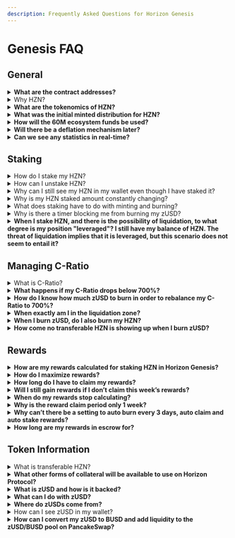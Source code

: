 ```yaml
---
description: Frequently Asked Questions for Horizon Genesis
---
```


# Genesis FAQ

## General

<details>

<summary><strong>What are the contract addresses?</strong></summary>

`HZN: 0xc0eff7749b125444953ef89682201fb8c6a917cd`

`zUSD: 0xf0186490b18cb74619816cfc7feb51cdbe4ae7b9`

</details>

<details>

<summary>Why HZN?</summary>

* Built on the BSC for faster, cheaper, scalable transactions
* More focus on bringing a wider range of synthetic assets that represent the real and crypto worlds
* Building more innovative synthetic assets such as zIndices, zNFTs, leveraged assets and others
* Bringing DeFi to NFTs via Synthetic NFTs
* Cross-chain interoperability: BSC, ETH, Solana, Polygon, Tron, Cosmos, Reef, and more
* Focused on user experience and education
* Community driven

</details>

<details>

<summary><strong>What are the tokenomics of HZN?</strong></summary>

To understand the tokenomics please refer to our [Supply and Inflation Policy article](https://horizonprotocol.medium.com/horizon-supply-and-inflation-policy-f0aaa8cc4a3a).

</details>

<details>

<summary><strong>What was the initial minted distribution for HZN?</strong></summary>

The initial minted supply of HZN tokens is 100,000,000.

Distribution:

* 10% (10,000,000 HZN) will be reserved for the IFO on PancakeSwap.
* 30% (30,000,000 HZN) will be reserved for Liquidity Mining (PHB, HZN, HZN-BNB LP) purposes.
* 60% (60,000,000 HZN) will be reserved for the Ecosystem & Community Fund.

</details>

<details>

<summary><strong>How will the 60M ecosystem funds be used?</strong></summary>

The 60M Ecosystem & Community Fund will be used to support the protocol and community via stabilization of synthetic asset collateralization, market making for synthetic assets, protocol grants and blockchain fees, bounties, partnerships, marketing, and other community incentives. None of these funds are going to the team, advisors, or investors and are not intended to ever be completely circulating in the market. This fund is the treasury of Horizon Protocol itself and is for the benefit and long term sustainability of the protocol. The intention for this fund is to eventually be completely governed by the community via a DAO.

</details>

<details>

<summary><strong>Will there be a deflation mechanism later?</strong></summary>

As our project evolves, we can certainly begin to implement deflationary mechanisms. If you wish to contribute to the discussion around this, please join our Telegram community [here](https://t.me/HorizonProtocol).

</details>

<details>

<summary><strong>Can we see any statistics in real-time?</strong></summary>

To see real-time network data and analytics for Horizon Protocol, check out the [Horizon Dashboard](https://dashboard.horizonprotocol.com).

</details>

## Staking

<details>

<summary>How do I stake my HZN?</summary>

To stake HZN you also need to mint zUSD, which is a stablecoin backed by your staked HZN. This zUSD must be paid back in order to reclaim your HZN and is considered as an interest-free debt. Staking HZN requires managing your Collateralization Ratio (C-Ratio) in order to be eligible for rewards and avoid liquidation.

Learn more about staking [here](staking-on-horizon-genesis/). Get started [here](guides/getting-started.md).

</details>

<details>

<summary>How can I unstake HZN?</summary>

You must burn zUSD in order to unstake HZN. Burning zUSD will reduce your debt which also reduces the amount of HZN required to back that debt.

* Any zUSD burned while under an 700% C-Ratio will only reduce your debt and increase your C-Ratio, but will not unstake any HZN.
* Any zUSD burned while over an 700% C-Ratio will reduce your debt AND unstake HZN at an 700% ratio. Reducing your debt to 0 would unstake all of your HZN. Unstaked HZN would become 'transferable' HZN, which is freely usable HZN.

</details>

<details>

<summary>Why can I still see my HZN in my wallet even though I have staked it?</summary>

When staking HZN in Horizon Genesis, your HZN will never actually leave your wallet. Horizon Genesis will automatically flag your HZN as 'staked' rendering it unusable until you unstake your position. HZN that isn't staked will be considered 'transferable' and freely usable to transfer or sell.

</details>

<details>

<summary>Why is my HZN staked amount constantly changing?</summary>

Horizon Protocol has a dynamic staking mechanism that automatically adjusts the amount of HZN staked based on the current price of HZN in order to always maintain an 700% backing of your current debt. Transferable and escrowed HZN are dynamically used to maintain an 700% C-Ratio as the price of HZN fluctuates.

Let’s take an example:\
(below calculations assumes 1 HZN = $1 and uses a C-Ratio of 800%, which was the original C-Ratio before being lowered to 700%)

1. You mint 100 zUSD with 800 HZN (1 HZN = $1) at 800% C-Ratio, your staked HZN balance would be 800 and your transferable HZN balance would be 0 (assuming you staked all of your HZN).
2. The price of HZN goes up to $1.5, now you would only need 533.33 HZN to back your 100 zUSD. Horizon Genesis would automatically release 266.67 HZN from being staked and it would become transferable HZN. This transferable HZN could then be freely used to mint more zUSD, transferred to another wallet, or sold on an exchange.
3. The price of HZN drops to $0.5, then you will need 1,600 HZN (1600 x $0.5 = $800) to back your 100 zUSD debt position. Horizon Genesis will automatically migrate any transferable or escrowed HZN in your wallet to become staked HZN until the necessary 1600 HZN backing is met. If you don’t have any transferable HZN, then your C-Ratio will fall below the 800% target C-Ratio and you will no longer be able to claim rewards.

</details>

<details>

<summary>What does staking have to do with minting and burning?</summary>

Staking HZN means that you are putting the HZN in there as collateral to Mint/Borrow zUSD. The reason it is called Minting instead of Borrowing is because there is no interest in this process. This is also why zUSD is called “Debt”, because you are technically borrowing this zUSD and you need to return it to be able to take back your HZN. An example of this would be a second mortgage, where you use your house as the collateral and you’re able to borrow some money. To get the house back to be fully under your ownership, then you need to pay back all the money first.

C-Ratio stands for collateralization ratio. This is the amount of collateral needed to borrow/mint a certain amount of zUSD. At 700%, you need $700 worth of HZN to mint $100 of zUSD.

If the price of HZN goes up to double the price, then your HZN is now worth $1400, which means that if you haven’t touched anything else, you are now at a c-ratio of 1400%. At this point, you can Mint again, which would take the extra $700 of HZN and borrow/mint to give you another $100 zUSD for a total of $200 zUSD at 700% c-ratio.

If the price of HZN drops by half back to the previous price so that it is worth $700 again, then you c-ratio has now dropped to 350%. To get back to 700% c-ratio, you need to “Burn”/repay $100 of zUSD so you are back at $100 zUSD of debt.

So the final conclusion is if you hold the zUSD that you mint and don’t do anything with it (trading it away or using it to invest in something else), you will have all the zUSD needed to “burn”/repay your zUSD debt and take out your collateral of HZN.

</details>

<details>

<summary>Why is there a timer blocking me from burning my zUSD?</summary>

There is a 24 hour period between minting and burning zUSD. This is necessary to prevent oracle front-running attacks.

</details>

<details>

<summary><strong>When I stake HZN, and there is the possibility of liquidation, to what degree is my position "leveraged"? I still have my balance of HZN. The threat of liquidation implies that it is leveraged, but this scenario does not seem to entail it?</strong></summary>

Liquidation in Horizon Protocol is not the same as liquidation of a leveraged or margin position. Your position in Horizon Protocol is not leveraged, you are actually over-collateralizing a debt position at an 700% ratio to back the creation of synthetic assets. Liquidation occurs when you lack sufficient backing of those synthetic assets. Please refer to the [liquidation section](staking-on-horizon-genesis/liquidation.md).

</details>

## Managing C-Ratio

<details>

<summary>What is C-Ratio?</summary>

Collateralization Ratio or C-Ratio is the ratio between your collateral and your debt. Horizon Protocol currently has a target C-Ratio of 700% meaning you need $7 worth of HZN staked to mint $1 zUSD to have a $1 debt. The purpose of the C-Ratio is to ensure that the synthetics produced by Horizon Protocol are sufficiently backed during price fluctuations.

</details>

<details>

<summary><strong>What happens if my C-Ratio drops below 700%?</strong></summary>

If your C-Ratio drops below 700% you will not be able to claim rewards. You will continue to gain rewards but will need to restore your C-Ratio to 700% by burning zUSD or adding more HZN in order to claim rewards. If you do not claim your rewards after a week, your rewards will be forfeited and redistributed to the following week's reward pool.

</details>

<details>

<summary><strong>How do I know how much zUSD to burn in order to rebalance my C-Ratio to 700%?</strong></summary>

Horizon Genesis has preset strategies to help you manage your C-Ratio. Simply clicking the “Aggressive - 700%” preset strategy will automatically calculate how much zUSD you need to burn to return to 700%. You may also manually input how much zUSD you want to burn if you want to maintain a different C-Ratio.

</details>

<details>

<summary><strong>When exactly am I in the liquidation zone?</strong></summary>

If your C-Ratio goes under 200% - you will be automatically flagged for liquidation. Horizon Genesis has a 3-day grace period to allow you to restore your C-Ratio and clear your liquidation flag before your account becomes available for liquidation. You will need to restore your C-Ratio back to 700% before you're able to clear your liquidation flag.

**WARNING:**

Please note that clearing your liquidation flag requires a blockchain transaction and is NOT automatic.

Learn more about liquidation [here](staking-on-horizon-genesis/liquidation.md).

</details>

<details>

<summary><strong>When I burn zUSD, do I also burn my HZN?</strong></summary>

No, you never lose HZN when burning zUSD. If your C-Ratio is under 700%, burning zUSD just reduces your debt and increases your C-Ratio. Once your C-Ratio is above 700% you will begin to unstake your HZN when burning zUSD. Reducing your debt to 0 would unstake all of your HZN. Unstaked HZN will become 'transferable' HZN, which is freely usable HZN.

</details>

<details>

<summary><strong>How come no transferable HZN is showing up when I burn zUSD?</strong></summary>

There are 2 reasons this can occur:

1. You are under 700% C-Ratio, therefore no HZN will actually become unstaked until you burn zUSD while over 700% C-Ratio.
2. All escrowed HZN you have used to stake must be first unstaked before un-escrowed HZN begins to unstake and become transferable.

</details>

## Rewards

<details>

<summary><strong>How are my rewards calculated for staking HZN in Horizon Genesis?</strong></summary>

Your rewards are calculated based on the proportion of your personal debt against the global debt pool. Your proportion of global debt is calculated based on a snapshot of the network taken every Friday around 15:00 UTC.

`Your Weekly Rewards = Personal debt/Global debt * Weekly Rewards`

</details>

<details>

<summary><strong>How do I maximize rewards?</strong></summary>

To maximize rewards you want to hold more debt and mint with all of your HZN (aggressive 700% strategy). Any price drop from the point of minting at 700% will result in you not being able to claim rewards. You have 1 week, until the next week’s reward period starts, to make sure your C-Ratio is at least 700% and claim your rewards or they will be forfeited and returned to the following week’s reward pool for others to earn.

**DANGER:**

Maximizing rewards is risky and requires more active management. Do not take on risk that you are not comfortable with.

</details>

<details>

<summary><strong>How long do I have to claim my rewards?</strong></summary>

You have until the next reward period to claim your rewards (7 days from when rewards are claimable). Unclaimed rewards will be redistributed into next week’s reward pool. You can see how long you have left to claim by checking the bottom right of the screen where you will see a timer until the next reward claim period.

</details>

<details>

<summary><strong>Will I still gain rewards if I don’t claim this week’s rewards?</strong></summary>

Yes, you will continue to gain rewards every week based on how much debt you hold. Any rewards you don’t claim each week will be forfeited and returned back to the reward pool for the following week's reward distribution.

</details>

<details>

<summary><strong>When do my rewards stop calculating?</strong></summary>

You will gain rewards as long as you have a debt position at the end of each reward period on Horizon Genesis. If you burn all your zUSD, you will no longer gain rewards.

</details>

<details>

<summary><strong>Why is the reward claim period only 1 week?</strong></summary>

The reward claim period coincides with the Horizon Protocol monetary policy, which distributes new tokens on a weekly basis.

In addition, it is very important to maintain the global C-Ratio, therefore, it is critical that stakers are active stakers, re-adjusting their individual C-Ratios at least once a week. Staking in Horizon Protocol is not a stake-and-forget type of system.

Please remember that rewards for the previous week must be claimed before the start of the next reward period or they will be forfeited and redistributed into the next week’s reward pool.

</details>

<details>

<summary><strong>Why can’t there be a setting to auto burn every 3 days, auto claim and auto stake rewards?</strong></summary>

Burning, claiming, and staking require transactions on the blockchain that need to be paid for by the user.

</details>

<details>

<summary><strong>How long are my rewards in escrow for?</strong></summary>

The vesting period for all claimed rewards is 1 year.

</details>

## Token Information

<details>

<summary>What is transferable HZN?</summary>

Transferable HZN is HZN that is available to be used in your wallet. You can transfer it or sell it, or keep it in your wallet to increase your C-Ratio. Having a good transferable HZN balance will help you maintain your debt position if the HZN price drops and you need more HZN to be staked. Horizon Genesis will automatically migrate your transferable HZN to become staked HZN in this event.

</details>

<details>

<summary><strong>What other forms of collateral will be available to use on Horizon Protocol?</strong></summary>

We’ll be looking into other forms of collateral such as BNB and other assets, but currently you can only use HZN as collateral.

</details>

<details>

<summary><strong>What is zUSD and how is it backed?</strong></summary>

zUSD is a stablecoin that is pegged to the US Dollar and is minted in Horizon Genesis when staking HZN as collateral. More collateral options will be available in the future.

</details>

<details>

<summary><strong>What can I do with zUSD?</strong></summary>

The main purpose of zUSD to is to use it to trade for other zAssets on Horizon Exchange. These zAssets are an array of synthetic assets representing the crypto and real economy (i.e. zBTC, zETH, zAPPL, zTSLA, etc.)

Additionally, for staking purposes, you can trade it on [PancakeSwap](https://pancakeswap.finance/swap?inputCurrency=0xF0186490B18CB74619816CfC7FeB51cdbe4ae7b9\&outputCurrency=0xe9e7cea3dedca5984780bafc599bd69add087d56) or compound your HZN staking rewards by supplying liquidity to the [zUSD/BUSD LP in PancakeSwap](https://pancakeswap.finance/add/0xe9e7CEA3DedcA5984780Bafc599bD69ADd087D56/0xF0186490B18CB74619816CfC7FeB51cdbe4ae7b9) and staking the LP for rewards in the Horizon Genesis [Earn](https://genesis.horizonprotocol.com/earn) tab.

</details>

<details>

<summary><strong>Where do zUSDs come from?</strong></summary>

zUSDs are always minted (and burned) at a value of $1.00 and are backed by the HZN you ‘stake’ into Horizon Genesis.

</details>

<details>

<summary>How can I see zUSD in my wallet?</summary>

Add the zUSD token address: `0xf0186490b18cb74619816cfc7feb51cdbe4ae7b9` to your wallet.

</details>

<details>

<summary><strong>How can I convert my zUSD to BUSD and add liquidity to the zUSD/BUSD pool on PancakeSwap?</strong></summary>

zUSD is tradeable on PancakeSwap [here](https://pancakeswap.finance/swap?inputCurrency=0xF0186490B18CB74619816CfC7FeB51cdbe4ae7b9\&outputCurrency=0xe9e7cea3dedca5984780bafc599bd69add087d56).

You can add liquidity for the zUSD-BUSD pool [here](https://pancakeswap.finance/add/0xe9e7CEA3DedcA5984780Bafc599bD69ADd087D56/0xF0186490B18CB74619816CfC7FeB51cdbe4ae7b9).

The zUSD/BUSD liquidity pool can be checked [here](https://bscscan.com/address/0xc3bf4e0ea6b76c8edd838e14be2116c862c88bdf).

zUSD token address: `0xf0186490b18cb74619816cfc7feb51cdbe4ae7b9`

</details>

